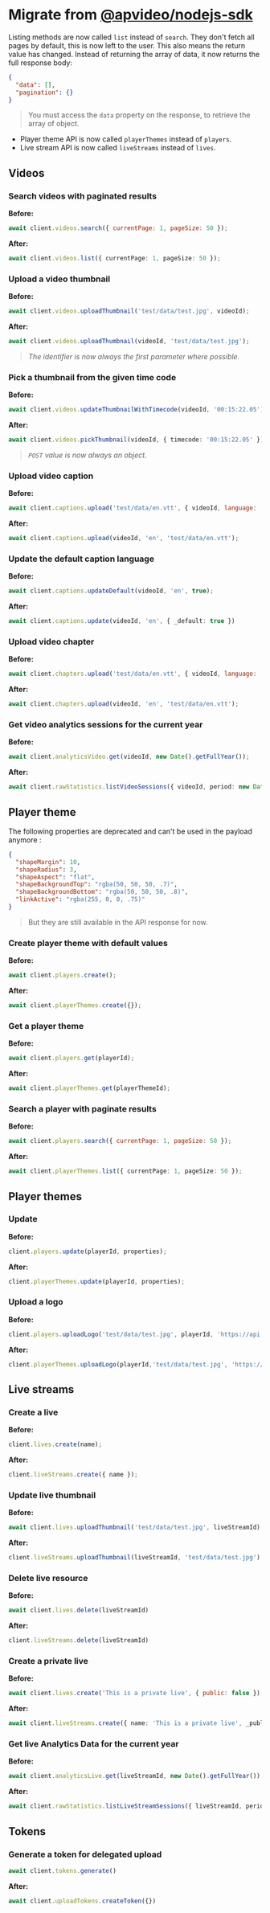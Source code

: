 # Migrate from [@apvideo/nodejs-sdk](https://github.com/apivideo/nodejs-sdk)

Listing methods are now called `list` instead of `search`.
They don't fetch all pages by default, this is now left to the user.
This also means the return value has changed. Instead of returning the array of data,
it now returns the full response body:
```json
{
  "data": [],
  "pagination": {}
}
```
> You must access the `data` property on the response, to retrieve the array of object.

- Player theme API is now called `playerThemes` instead of `players`.
- Live stream API is now called `liveStreams` instead of `lives`.

## Videos

### Search videos with paginated results
__Before:__
```js
await client.videos.search({ currentPage: 1, pageSize: 50 });
```
__After:__
```ts
await client.videos.list({ currentPage: 1, pageSize: 50 });
```

### Upload a video thumbnail
__Before:__
```js
await client.videos.uploadThumbnail('test/data/test.jpg', videoId);
```
__After:__
```ts
await client.videos.uploadThumbnail(videoId, 'test/data/test.jpg');
```
> *The identifier is now always the first parameter where possible.*

### Pick a thumbnail from the given time code
__Before:__
```js
await client.videos.updateThumbnailWithTimecode(videoId, '00:15:22.05');
```
__After:__
```ts
await client.videos.pickThumbnail(videoId, { timecode: '00:15:22.05' });
```
> *`POST` value is now always an object.*

### Upload video caption
__Before:__
```js
await client.captions.upload('test/data/en.vtt', { videoId, language: 'en' });
```
__After:__
```ts
await client.captions.upload(videoId, 'en', 'test/data/en.vtt');
```

### Update the default caption language
__Before:__
```js
await client.captions.updateDefault(videoId, 'en', true);
```
__After:__
```ts
await client.captions.update(videoId, 'en', { _default: true })
```

### Upload video chapter
__Before:__
```js
await client.chapters.upload('test/data/en.vtt', { videoId, language: 'en' });
```
__After:__
```ts
await client.chapters.upload(videoId, 'en', 'test/data/en.vtt');
```

### Get video analytics sessions for the current year
__Before:__
```js
await client.analyticsVideo.get(videoId, new Date().getFullYear());
```
__After:__
```ts
await client.rawStatistics.listVideoSessions({ videoId, period: new Date().getFullYear().toString() });
```

## Player theme

The following properties are deprecated and can't be used in the payload anymore :
```json
{
  "shapeMargin": 10,
  "shapeRadius": 3,
  "shapeAspect": "flat",
  "shapeBackgroundTop": "rgba(50, 50, 50, .7)",
  "shapeBackgroundBottom": "rgba(50, 50, 50, .8)",
  "linkActive": "rgba(255, 0, 0, .75)"
}
```
> But they are still available in the API response for now. 

### Create player theme with default values
__Before:__
```js
await client.players.create();
```
__After:__
```ts
await client.playerThemes.create({});
```

### Get a player theme
__Before:__
```js
await client.players.get(playerId);
```
__After:__
```ts
await client.playerThemes.get(playerThemeId);
```

### Search a player with paginate results
__Before:__
```js
await client.players.search({ currentPage: 1, pageSize: 50 });
```
__After:__
```ts
await client.playerThemes.list({ currentPage: 1, pageSize: 50 });
```

## Player themes

### Update
__Before:__
```js
client.players.update(playerId, properties);
```
__After:__
```ts
client.playerThemes.update(playerId, properties);
```

### Upload a logo
__Before:__
```js
client.players.uploadLogo('test/data/test.jpg', playerId, 'https://api.video');
```
__After:__
```ts
client.playerThemes.uploadLogo(playerId,'test/data/test.jpg', 'https://api.video');
```

## Live streams

### Create a live
__Before:__
```js
client.lives.create(name);
```
__After:__
```ts
client.liveStreams.create({ name });
```

### Update live thumbnail
__Before:__
```js
await client.lives.uploadThumbnail('test/data/test.jpg', liveStreamId);
```
__After:__
```ts
client.liveStreams.uploadThumbnail(liveStreamId, 'test/data/test.jpg');
```

### Delete live resource
__Before:__
```js
await client.lives.delete(liveStreamId)
```
__After:__
```ts
client.liveStreams.delete(liveStreamId)
```

### Create a private live
__Before:__
```js
await client.lives.create('This is a private live', { public: false });
```
__After:__
```ts
await client.liveStreams.create({ name: 'This is a private live', _public: false });
```

### Get live Analytics Data for the current year
__Before:__
```js
await client.analyticsLive.get(liveStreamId, new Date().getFullYear());
```
__After:__
```ts
await client.rawStatistics.listLiveStreamSessions({ liveStreamId, period: new Date().getFullYear().toString() });
```

## Tokens

### Generate a token for delegated upload
```js
await client.tokens.generate()
```
__After:__
```ts
await client.uploadTokens.createToken({})
```
